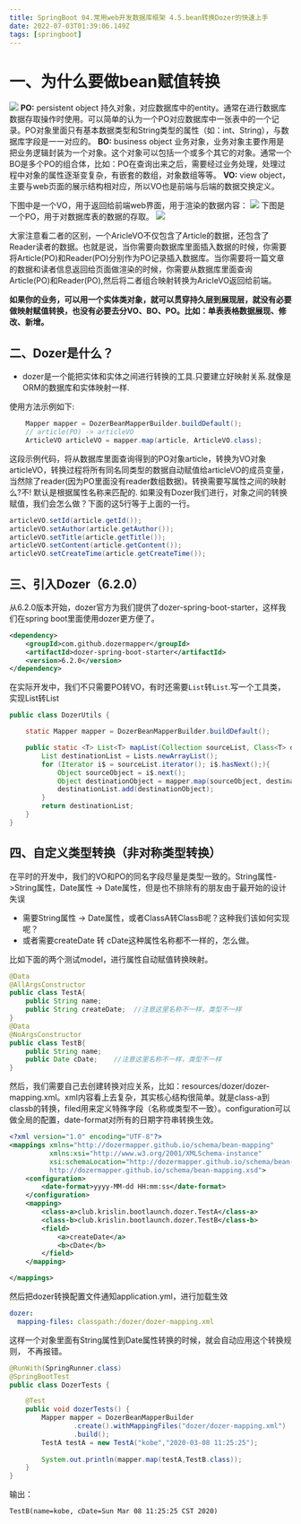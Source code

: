 ```yaml
---
title: SpringBoot 04.常用web开发数据库框架 4.5.bean转换Dozer的快速上手
date: 2022-07-03T01:39:06.149Z
tags: [springboot]
---
```

# 一、为什么要做bean赋值转换

![](https://cdn.jsdelivr.net/gh/krislinzhao/IMGcloud/img/20200422161747.png)
**PO:** persistent object 持久对象，对应数据库中的entity。通常在进行数据库数据存取操作时使用。可以简单的认为一个PO对应数据库中一张表中的一个记录。PO对象里面只有基本数据类型和String类型的属性（如：int、String），与数据库字段是一一对应的。
**BO:** business object 业务对象，业务对象主要作用是把业务逻辑封装为一个对象。这个对象可以包括一个或多个其它的对象。通常一个BO是多个PO的组合体，比如：PO在查询出来之后，需要经过业务处理，处理过程中对象的属性逐渐变复杂，有嵌套的数组，对象数组等等。
**VO:** view object，主要与web页面的展示结构相对应，所以VO也是前端与后端的数据交换定义。

下图中是一个VO，用于返回给前端web界面，用于渲染的数据内容：
![](https://cdn.jsdelivr.net/gh/krislinzhao/IMGcloud/img/20200422162011.png)
下图是一个PO，用于对数据库表的数据的存取。
![](https://cdn.jsdelivr.net/gh/krislinzhao/IMGcloud/img/20200422162053.png)

大家注意看二者的区别，一个AricleVO不仅包含了Article的数据，还包含了Reader读者的数据。也就是说，当你需要向数据库里面插入数据的时候，你需要将Article(PO)和Reader(PO)分别作为PO记录插入数据库。当你需要将一篇文章的数据和读者信息返回给页面做渲染的时候，你需要从数据库里面查询Article(PO)和Reader(PO),然后将二者组合映射转换为AricleVO返回给前端。

**如果你的业务，可以用一个实体类对象，就可以贯穿持久层到展现层，就没有必要做映射赋值转换，也没有必要去分VO、BO、PO。比如：单表表格数据展现、修改、新增。**

## 二、Dozer是什么？

- dozer是一个能把实体和实体之间进行转换的工具.只要建立好映射关系.就像是ORM的数据库和实体映射一样.

使用方法示例如下:

```java
    Mapper mapper = DozerBeanMapperBuilder.buildDefault();
    // article(PO) -> articleVO
    ArticleVO articleVO = mapper.map(article, ArticleVO.class);
```

这段示例代码，将从数据库里面查询得到的PO对象article，转换为VO对象articleVO，转换过程将所有同名同类型的数据自动赋值给articleVO的成员变量，当然除了reader(因为PO里面没有reader数组数据)。转换需要写属性之间的映射么?不! 默认是根据属性名称来匹配的.
如果没有Dozer我们进行，对象之间的转换赋值，我们会怎么做？下面的这5行等于上面的一行。

```java
articleVO.setId(article.getId());
articleVO.setAuthor(article.getAuthor());
articleVO.setTitle(article.getTitle());
articleVO.setContent(article.getContent());
articleVO.setCreateTime(article.getCreateTime());
```

## 三、引入Dozer（6.2.0）

从6.2.0版本开始，dozer官方为我们提供了dozer-spring-boot-starter，这样我们在spring boot里面使用dozer更方便了。

```xml
<dependency>
    <groupId>com.github.dozermapper</groupId>
    <artifactId>dozer-spring-boot-starter</artifactId>
    <version>6.2.0</version>
</dependency>
```

在实际开发中，我们不只需要PO转VO，有时还需要`List`转`List`.写一个工具类，实现List转List

```java
public class DozerUtils {

    static Mapper mapper = DozerBeanMapperBuilder.buildDefault();

    public static <T> List<T> mapList(Collection sourceList, Class<T> destinationClass){
        List destinationList = Lists.newArrayList();
        for (Iterator i$ = sourceList.iterator(); i$.hasNext();){
            Object sourceObject = i$.next();
            Object destinationObject = mapper.map(sourceObject, destinationClass);
            destinationList.add(destinationObject);
        }
        return destinationList;
    }
}
```

## 四、自定义类型转换（非对称类型转换）

在平时的开发中，我们的VO和PO的同名字段尽量是类型一致的。String属性->String属性，Date属性 -> Date属性，但是也不排除有的朋友由于最开始的设计失误

- 需要String属性 -> Date属性，或者ClassA转ClassB呢？这种我们该如何实现呢？
- 或者需要createDate 转 cDate这种属性名称都不一样的，怎么做。

比如下面的两个测试model，进行属性自动赋值转换映射。

```java
@Data
@AllArgsConstructor
public class TestA{
    public String name;
    public String createDate;  //注意这里名称不一样，类型不一样
}
@Data
@NoArgsConstructor
public class TestB{
    public String name;
    public Date cDate;    //注意这里名称不一样，类型不一样
}
```

然后，我们需要自己去创建转换对应关系，比如：resources/dozer/dozer-mapping.xml。xml内容看上去复杂，其实核心结构很简单。就是class-a到classb的转换，filed用来定义特殊字段（名称或类型不一致）。configuration可以做全局的配置，date-format对所有的日期字符串转换生效。

```xml
<?xml version="1.0" encoding="UTF-8"?>
<mappings xmlns="http://dozermapper.github.io/schema/bean-mapping"
          xmlns:xsi="http://www.w3.org/2001/XMLSchema-instance"
          xsi:schemaLocation="http://dozermapper.github.io/schema/bean-mapping
          http://dozermapper.github.io/schema/bean-mapping.xsd">
    <configuration>
        <date-format>yyyy-MM-dd HH:mm:ss</date-format>
    </configuration>
    <mapping>
        <class-a>club.krislin.bootlaunch.dozer.TestA</class-a>
        <class-b>club.krislin.bootlaunch.dozer.TestB</class-b>
        <field>
            <a>createDate</a>
            <b>cDate</b>
        </field>
    </mapping>

</mappings>
```

然后把dozer转换配置文件通知application.yml，进行加载生效

```yaml
dozer:
  mapping-files: classpath:/dozer/dozer-mapping.xml
```

这样一个对象里面有String属性到Date属性转换的时候，就会自动应用这个转换规则， 不再报错。

```java
@RunWith(SpringRunner.class)
@SpringBootTest
public class DozerTests {

    @Test
    public void dozerTests() {
        Mapper mapper = DozerBeanMapperBuilder
                .create().withMappingFiles("dozer/dozer-mapping.xml")
                .build();
        TestA testA = new TestA("kobe","2020-03-08 11:25:25");
        
        System.out.println(mapper.map(testA,TestB.class));
    }
}
```

输出：

```
TestB(name=kobe, cDate=Sun Mar 08 11:25:25 CST 2020)
```